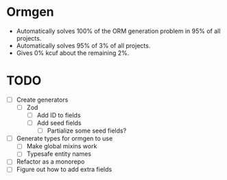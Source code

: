 # Ormgen

-   Automatically solves 100% of the ORM generation problem in 95% of all projects.
-   Automatically solves 95% of 3% of all projects.
-   Gives 0% kcuf about the remaining 2%.

# TODO

-   [ ] Create generators
    -   [ ] Zod
        -   [ ] Add ID to fields
        -   [ ] Add seed fields
            -   [ ] Partialize some seed fields?
-   [ ] Generate types for ormgen to use
    -   [ ] Make global mixins work
    -   [ ] Typesafe entity names
-   [ ] Refactor as a monorepo
-   [ ] Figure out how to add extra fields
